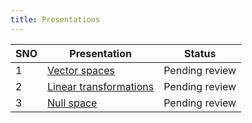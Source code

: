 ```yaml
---
title: Presentations
---
```


| SNO  | Presentation                                                 | Status         |
| ---- | ------------------------------------------------------------ | -------------- |
| 1    | [Vector spaces](/presentations/presentation_0001.md)         | Pending review |
| 2    | [Linear transformations](/presentations/presentation_0002.md) | Pending review |
| 3    | [Null space](/presentations/presentation_0003.md)            | Pending review |

